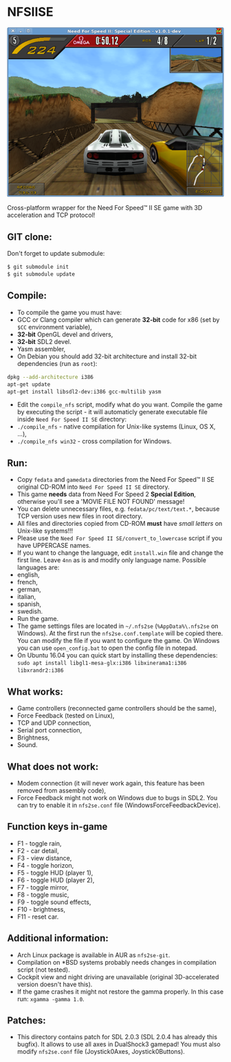 NFSIISE
=======

![Screenshot](https://raw.githubusercontent.com/zaps166/GitHubCommonContents/master/Screenshots/NFSIISE.png)

Cross-platform wrapper for the Need For Speed™ II SE game with 3D acceleration and TCP protocol!

## GIT clone:

Don't forget to update submodule:
```sh
$ git submodule init
$ git submodule update
```

## Compile:

* To compile the game you must have:
 * GCC or Clang compiler which can generate **32-bit** code for x86 (set by `$CC` environment variable),
 * **32-bit** OpenGL devel and drivers,
 * **32-bit** SDL2 devel.
 * Yasm assembler,
* On Debian you should add 32-bit architecture and install 32-bit dependencies (run as `root`):
```sh
dpkg --add-architecture i386
apt-get update
apt-get install libsdl2-dev:i386 gcc-multilib yasm
```
* Edit the `compile_nfs` script, modify what do you want. Compile the game by executing the script - it will automaticly generate executable file inside `Need For Speed II SE` directory:
 * `./compile_nfs` - native compilation for Unix-like systems (Linux, OS X, ...),
 * `./compile_nfs win32` - cross compilation for Windows.

## Run:

* Copy `fedata` and `gamedata` directories from the Need For Speed™ II SE original CD-ROM into `Need For Speed II SE` directory.
* This game **needs** data from Need For Speed 2 **Special Edition**, otherwise you'll see a 'MOVIE FILE NOT FOUND' message!
* You can delete unnecessary files, e.g. `fedata/pc/text/text.*`, because TCP version uses new files in root directory.
* All files and directories copied from CD-ROM **must** have *small letters* on Unix-like systems!!!
 * Please use the `Need For Speed II SE/convert_to_lowercase` script if you have UPPERCASE names.
* If you want to change the language, edit `install.win` file and change the first line. Leave `4nn` as is and modify only language name. Possible languages are:
 * english,
 * french,
 * german,
 * italian,
 * spanish,
 * swedish.
* Run the game.
* The game settings files are located in `~/.nfs2se` (`%AppData%\.nfs2se` on Windows). At the first run the `nfs2se.conf.template` will be copied there. You can modify the file if you want to configure the game. On Windows you can use `open_config.bat` to open the config file in notepad.
* On Ubuntu 16.04 you can quick start by installing these dependencies:
    `sudo apt install libgl1-mesa-glx:i386 libxinerama1:i386 libxrandr2:i386`

## What works:

* Game controllers (reconnected game controllers should be the same),
* Force Feedback (tested on Linux),
* TCP and UDP connection,
* Serial port connection,
* Brightness,
* Sound.

## What does not work:

* Modem connection (it will never work again, this feature has been removed from assembly code),
* Force Feedback might not work on Windows due to bugs in SDL2. You can try to enable it in `nfs2se.conf` file (WindowsForceFeedbackDevice).

## Function keys in-game

* F1  - toggle rain,
* F2  - car detail,
* F3  - view distance,
* F4  - toggle horizon,
* F5  - toggle HUD (player 1),
* F6  - toggle HUD (player 2),
* F7  - toggle mirror,
* F8  - toggle music,
* F9  - toggle sound effects,
* F10 - brightness,
* F11 - reset car.

## Additional information:

* Arch Linux package is available in AUR as `nfs2se-git`.
* Compilation on *BSD systems probably needs changes in compilation script (not tested).
* Cockpit view and night driving are unavailable (original 3D-accelerated version doesn't have this).
* If the game crashes it might not restore the gamma properly. In this case run: `xgamma -gamma 1.0`.

## Patches:

* This directory contains patch for SDL 2.0.3 (SDL 2.0.4 has already this bugfix). It allows to use all axes in DualShock3 gamepad! You must also modify `nfs2se.conf` file (Joystick0Axes, Joystick0Buttons).
